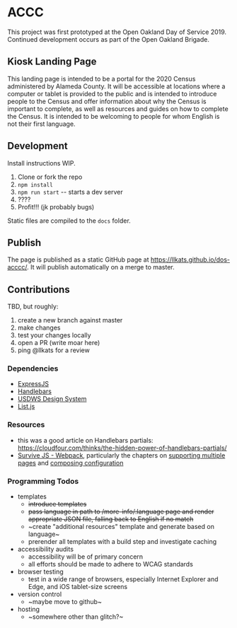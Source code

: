 ACCC 
=================

This project was first prototyped at the Open Oakland Day of Service 2019. Continued development occurs as part of the Open Oakland Brigade.

Kiosk Landing Page
------------

This landing page is intended to be a portal for the 2020 Census administered by Alameda County. It will be accessible at locations where a computer or tablet is provided to the public and is intended to introduce people to the Census and offer information about why the Census is important to complete, as well as resources and guides on how to complete the Census. It is intended to be welcoming to people for whom English is not their first language.

## Development

Install instructions WIP.

1. Clone or fork the repo
1. `npm install`
1. `npm run start` -- starts a dev server
1. ????
1. Profit!!! (jk probably bugs)

Static files are compiled to the `docs` folder.

## Publish

The page is published as a static GitHub page at https://llkats.github.io/dos-acccc/. It will publish automatically on a merge to master.

## Contributions

TBD, but roughly:
1. create a new branch against master
1. make changes
1. test your changes locally
1. open a PR (write moar here)
1. ping @llkats for a review

### Dependencies
- [ExpressJS](https://expressjs.com/)
- [Handlebars](http://handlebarsjs.com/)
- [USDWS Design System](https://designsystem.digital.gov)
- [List.js](https://listjs.com)

### Resources
- this was a good article on Handlebars partials: https://cloudfour.com/thinks/the-hidden-power-of-handlebars-partials/
- [Survive JS - Webpack](https://survivejs.com/webpack/), particularly the chapters on [supporting multiple pages](https://survivejs.com/webpack/output/multiple-pages/) and [composing configuration](https://survivejs.com/webpack/developing/composing-configuration/)

### Programming Todos
- templates
  - ~~introduce templates~~
  - ~~pass language in path to /more-info/:language page and render appropriate JSON file, falling back to English if no match~~
  - ~create "additional resources" template and generate based on language~
  - prerender all templates with a build step and investigate caching
- accessibility audits
  - accessibility will be of primary concern
  - all efforts should be made to adhere to WCAG standards
- browser testing
  - test in a wide range of browsers, especially Internet Explorer and Edge, and iOS tablet-size screens
- version control
  - ~maybe move to github~
- hosting
  - ~somewhere other than glitch?~
